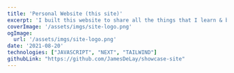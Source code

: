 ```yaml
---
title: 'Personal Website (this site)'
excerpt: 'I built this website to share all the things that I learn & build with the world.'
coverImage: '/assets/imgs/site-logo.png'
ogImage:
  url: '/assets/imgs/site-logo.png'
date: '2021-08-20'
technologies: ["JAVASCRIPT", "NEXT", "TAILWIND"]
githubLink: "https://github.com/JamesDeLay/showcase-site"
---
```

